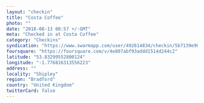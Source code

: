 ```yaml
---
layout: "checkin"
title: "Costa Coffee"
photo: ""
date: "2018-08-13 08:57 +/-GMT"
meta: "Checked in at Costa Coffee"
category: "Checkins"
syndication: "https://www.swarmapp.com/user/492614834/checkin/5b7139e90d173f0039684539"
foursquare: "https://foursquare.com/v/4e807abf93addd1514d244c2"
latitude: "53.83299552800124"
longitude: "-1.776816313556223"
address: ""
locality: "Shipley"
region: "Bradford"
country: "United Kingdom"
twitterCard: false
---
```


